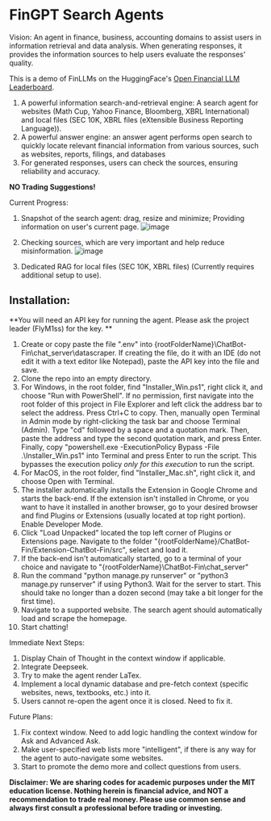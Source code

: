 # FinGPT Search Agents

Vision: An agent in finance, business, accounting domains to assist users in information retrieval and data analysis. When generating responses, it provides the information sources to help users evaluate the responses' quality.
 
This is a demo of FinLLMs on the HuggingFace's [Open Financial LLM Leaderboard](https://huggingface.co/spaces/TheFinAI/Open-Financial-LLM-Leaderboard).

1. A powerful information search-and-retrieval engine: A search agent for websites (Math Cup, Yahoo Finance, Bloomberg, XBRL International) and local files (SEC 10K, XBRL files (eXtensible Business Reporting Language)).
2. A powerful answer engine: an answer agent performs open search to quickly locate relevant financial information from various sources, such as websites, reports, filings, and databases
3. For generated responses, users can check the sources, ensuring reliability and accuracy.

**NO Trading Suggestions!**

Current Progress:

1. Snapshot of the search agent: drag, resize and minimize; Providing information on user's current page.
   ![image](https://github.com/YangletLiu/FinLLM-Search-Agent/blob/main/figures/snapshot.png)

2. Checking sources, which are very important and help reduce misinformation.
   ![image](https://github.com/YangletLiu/FinGPT-Search-Agent/blob/main/figures/sources.png)

3. Dedicated RAG for local files (SEC 10K, XBRL files) (Currently requires additional setup to use).


## Installation:
**You will need an API key for running the agent. Please ask the project leader (FlyM1ss) for the key. **
1. Create or copy paste the file ".env" into {rootFolderName}\ChatBot-Fin\chat_server\datascraper. If creating the file,
do it with an IDE (do not edit it with a text editor like Notepad), paste the API key into the file and save.
2. Clone the repo into an empty directory.
3. For Windows, in the root folder, find "Installer_Win.ps1", right click it, and choose "Run with PowerShell". If no 
permission, first navigate into the root folder of this project in File Explorer and left click the address bar to
select the address. Press Ctrl+C to copy. Then, manually open Terminal in Admin mode by right-clicking the task bar and
choose Terminal (Admin). Type "cd" followed by a space and a quotation mark. Then, paste the address and type the second 
quotation mark, and press Enter. Finally, copy "powershell.exe -ExecutionPolicy Bypass -File .\Installer_Win.ps1" into
Terminal and press Enter to run the script. This bypasses the execution policy *only for this execution* to run the
script.
4. For MacOS, in the root folder, find "Installer_Mac.sh", right click it, and choose Open with Terminal.
5. The installer automatically installs the Extension in Google Chrome and starts the back-end. If the extension isn't
installed in Chrome, or you want to have it installed in another browser, go to your desired browser and find Plugins or
Extensions (usually located at top right portion). Enable Developer Mode.
6. Click "Load Unpacked" located the top left corner of Plugins or Extensions page. Navigate to the folder
"{rootFolderName}/ChatBot-Fin/Extension-ChatBot-Fin/src", select and load it.
7. If the back-end isn't automatically started, go to a terminal of your choice and navigate to
"{rootFolderName}\ChatBot-Fin\chat_server"
8. Run the command "python manage.py runserver"  or "python3 manage.py runserver" if using Python3. Wait for the server
to start. This should take no longer than a dozen second (may take a bit longer for the first time).
9. Navigate to a supported website. The search agent should automatically load and scrape the homepage.
10. Start chatting!

Immediate Next Steps:
1. Display Chain of Thought in the context window if applicable.
2. Integrate Deepseek.
3. Try to make the agent render LaTex.
4. Implement a local dynamic database and pre-fetch context (specific websites, news, textbooks, etc.) into it.
5. Users cannot re-open the agent once it is closed. Need to fix it.


Future Plans:
1. Fix context window. Need to add logic handling the context window for Ask and Advanced Ask.
2. Make user-specified web lists more "intelligent", if there is any way for the agent to auto-navigate some websites.
3. Start to promote the demo more and collect questions from users.


**Disclaimer: We are sharing codes for academic purposes under the MIT education license. Nothing herein is financial 
advice, and NOT a recommendation to trade real money. Please use common sense and always first consult a professional
before trading or investing.**
